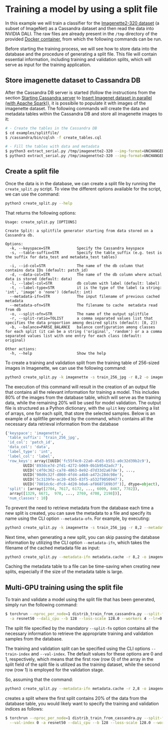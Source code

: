 # Training a model by using a split file
In this example we will train a classifier for the [Imagenette2-320
dataset](https://github.com/fastai/imagenette) (a subset of ImageNet)
as a Cassandra dataset and then read the data into NVIDIA DALI.
The raw files are already present in the `/tmp` directory of the
provided [Docker container](../../README.md#running-the-docker-container),
from which the following commands can be run.

Before starting the training process, we will see how to store data into the database and the procedure of generating a split file. This file will contain essential information, including training and validation splits, which will serve as input for the training application.

## Store imagenette dataset to Cassandra DB
After the Cassandra DB server is started (follow the instructions from the section [Starting Cassandra server](../imagenette/README.md#Starting-Cassandra-server) to [Insert Imagenet dataset in parallel (with Apache Spark)](..//imagenette/README.md#insert-imagenet-dataset-in-parallel-with-apache-spark)), it is possibile to populate it with images of the imagenette dataset.
The following commands will create the data and metadata tables within the Cassandra DB and store all imagenette images to it:

```bash
# - Create the tables in the Cassandra DB
$ cd examples/splitfile/
$ /cassandra/bin/cqlsh -f create_tables.cql

# - Fill the tables with data and metadata
$ python3 extract_serial.py /tmp/imagenette2-320 --img-format=UNCHANGED --split-subdir=train --table-suffix=orig
$ python3 extract_serial.py /tmp/imagenette2-320 --img-format=UNCHANGED --split-subdir=val --table-suffix=orig
```

## Create a split file
Once the data is in the database, we can create a split file by running the ```create_split.py``` script. To view the different options available for the script, we can use the command:

```bash
python3 create_split.py --help
```

That returns the following options:

```
Usage: create_split.py [OPTIONS]

Create Split: a splitfile generator starting from data stored on a Cassandra db.

Options:  
  -k, --keyspace=STR            Specify the Cassandra keyspace   
  -s, --table-suffix=STR        Specify the table_suffix (e.g. test is the suffix for data_test and metadata_test tables)  
  
  -i, --id-col=STR              The name of the db column that contains data IDs (default: patch_id)  
  -d, --data-col=STR            The name of the db column where actual data is stored (default: data)  
  -l, --label-col=STR           db column with label (default: label)  
  -t, --label-type=STR          it is the type of the label (a string: 'int', 'image' o 'none') (default: int)  
  --metadata-ifn=STR            The input filename of previous cached metadata  
  --metadata-ofn=STR            The filename to cache  metadata read from db  
  -o, --split-ofn=STR           The name of the output splitfile  
  -r, --split-ratio=TOLIST      a comma separated values list that specifies the data proportion among desired splits (default: [8, 2])  
  -b, --balance=PARSE_BALANCE   balance configuration among classes for each split (it can be a string ('original', 'random') or a a comma separated values list with one entry for each class (default: original)  

Other actions:  
  -h, --help                    Show the help  
```

To create a training and validation split from the training table of
256-sized images in Imagenette, we can use the following command:

```bash
python3 create_split.py -k imagenette -s train_256_jpg -r 8,2 -o imagenette_splitfile.pckl
```

The execution of this command will result in the creation of an output
file that contains all the relevant information for training a
model. This includes 80% of the images from the database table, which
will serve as the training data, while the remaining 20% will be used
for model validation. The output file is structured as a Python
dictionary, with the `split` key containing a list of arrays, one for
each split, that store the selected samples. Below is an example of a
splitfile generated by the command, which contains all the necessary
data retrieval information from the database

```python
{'keyspace': 'imagenette',  
 'table_suffix': 'train_256_jpg',  
 'id_col': 'patch_id',  
 'data_col': 'data',  
 'label_type': 'int',  
 'label_col': 'label',  
 'row_keys': array([UUID('fc55f4c0-22a0-45d3-b551-a0c32d39b2c9'),  
        UUID('893dce7d-2fd1-4272-b069-0b1b9542adc7'),  
        UUID('c4f0c362-ca78-4863-8e92-d7d33d2a67de'), ...,  
        UUID('98d0c32f-d860-4fd4-a4b8-a472c28dc98e'),  
        UUID('5c3139fe-ac20-4365-83f5-a532f9050947'),  
        UUID('7801dc6c-dfc8-4d20-b0a6-af8687169b3f')], dtype=object),  
 'split': [array([2704, 7617, 6172, ..., 6009, 8467, 7782]),  
  array([1329, 6671,  978, ..., 2769, 4708, 2198])],  
 'num_classes': 10}  
```

To prevent the need to retrieve metadata from the database each time a
new split is created, you can save the metadata to a file and specify
its name using the CLI option `--metadata-ofn`. For example, by
executing:
 
```bash
python3 create_split.py -k imagenette -s train_256_jpg -r 8,2 --metadata-ofn metadata.cache -o imagenette_splitfile.pckl
```

Next time, when generating a new split, you can skip passing the
database information by utilizing the CLI option `--metadata-ifn`,
which takes the filename of the cached metadata file as input:

```bash
python3 create_split.py --metadata-ifn metadata.cache -r 8,2 -o imagenette_splitfile.pckl
```

Caching the metadata table to a file can be time-saving when creating
new splits, especially if the size of the metadata table is large.


## Multi-GPU training using the split file

To train and validate a model using the split file that has been
generated, simply run the following command:

```bash
$ torchrun --nproc_per_node=1 distrib_train_from_cassandra.py --split-fn imagenette_splitfile.pckl \
  -a resnet50 --dali_cpu --b 128 --loss-scale 128.0 --workers 4 --lr=0.4 --opt-level O2
```

The split file specified by the mandatory `--split-fn` option contains
all the necessary information to retrieve the appropriate training and
validation samples from the database.

The training and validation split can be specified using the CLI
options `--train-index` and `--val-index`. The default values for
these options are 0 and 1, respectively, which means that the first
row (row 0) of the array in the split field of the split file is
utilized as the training dataset, while the second row (row 1) is
employed for the validation stage.

So, assuming that the command:

```bash
python3 create_split.py --metadata-ifn metadata.cache -r 2,8 -o imagenette_splitfile.pckl
```

creates a split where the first split contains 20% of the data from
the database table, you would likely want to specify the training and
validation indices as follows:

```bash
$ torchrun --nproc_per_node=1 distrib_train_from_cassandra.py --split-fn imagenette_splitfile.pckl --train-index 1 \
  --val-index 0 -a resnet50 --dali_cpu --b 128 --loss-scale 128.0 --workers 4 --lr=0.4 --opt-level O2
```
